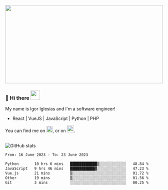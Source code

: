 <img src="https://c.tenor.com/KjVxfRrrncUAAAAd/matrix.gif" width="100%" height="250px">

### 🔭 Hi there <img src="https://raw.githubusercontent.com/MartinHeinz/MartinHeinz/master/wave.gif" width="30px">


My name is Igor Iglesias and I'm a software engineer!
<br>

<ul>
  <li> React | VueJS | JavaScript | Python | PHP </li>
</ul>
You can find me on <a href="https://twitter.com/IgorIglesias5"><img src="https://i.imgur.com/JLLlB5S.png" width="20px"></a>, or on <a href="https://www.linkedin.com/in/igor-iglesias-62478428/"><img src="https://i.imgur.com/PXyIkWx.png" width="22px"></a>.

<br>
<br>

![GitHub stats](https://github-readme-stats.vercel.app/api?username=igoiglesias&show_icons=true&count_private=true&theme=chartreuse-dark&hide_title=true)

<!--START_SECTION:waka-->

```txt
From: 16 June 2023 - To: 23 June 2023

Python       10 hrs 6 mins   ████████████▒░░░░░░░░░░░░   48.84 %
JavaScript   9 hrs 46 mins   ███████████▓░░░░░░░░░░░░░   47.23 %
Vue.js       21 mins         ▒░░░░░░░░░░░░░░░░░░░░░░░░   01.72 %
Other        19 mins         ▒░░░░░░░░░░░░░░░░░░░░░░░░   01.56 %
Git          3 mins          ░░░░░░░░░░░░░░░░░░░░░░░░░   00.25 %
```

<!--END_SECTION:waka-->
